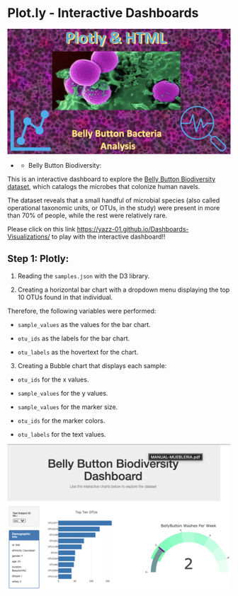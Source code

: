 # Plot.ly - Interactive Dashboards 

![Image first page](https://github.com/Yazz-01/Dashboards-Visualizations/blob/main/Images/bancteria_port.png)

* * Belly Button Biodiversity:

This is an interactive dashboard to explore the [Belly Button Biodiversity dataset](https://github.com/Yazz-01/Dashboards-Visualizations/blob/main/samples.json), which catalogs the microbes that colonize human navels.

The dataset reveals that a small handful of microbial species (also called operational taxonomic units, or OTUs, in the study) were present in more than 70% of people, while the rest were relatively rare.

Please click on this link https://yazz-01.github.io/Dashboards-Visualizations/ to play with the interactive dashboard!!




## Step 1: Plotly:

1. Reading the `samples.json` with the D3 library.

2. Creating a horizontal bar chart with a dropdown menu displaying the top 10 OTUs found in that individual.

Therefore, the following variables were performed:

* `sample_values` as the values for the bar chart.

* `otu_ids` as the labels for the bar chart.

* `otu_labels` as the hovertext for the chart.


3. Creating a Bubble chart that displays each sample:

* `otu_ids` for the x values.

* `sample_values` for the y values.

* `sample_values` for the marker size.

* `otu_ids` for the marker colors.

* `otu_labels` for the text values.


![dashboard_image](https://github.com/Yazz-01/Dashboards-Visualizations/blob/main/Images/dash2.png)

